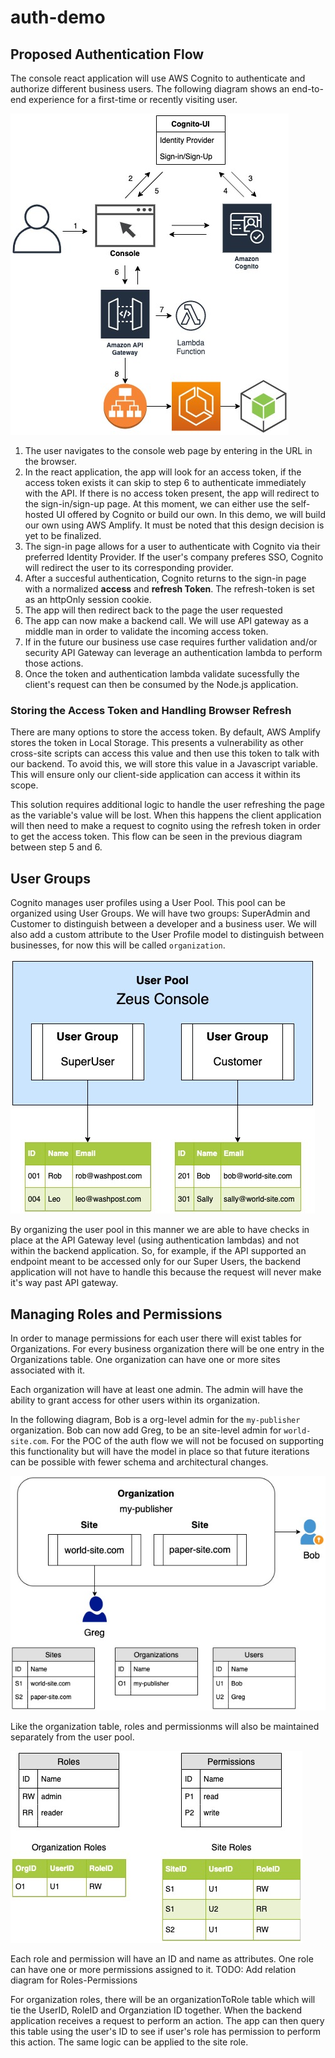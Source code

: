 # auth-demo

## Proposed Authentication Flow

The console react application will use AWS Cognito to authenticate and authorize different business users. The following diagram shows an end-to-end experience for a first-time or recently visiting user.

![alt auth flow diagram](./images/auth.jpg)

1. The user navigates to the console web page by entering in the URL in the browser.
2. In the react application, the app will look for an access token, if the access token exists it can skip to step 6 to authenticate immediately with the API. If there is no access token present, the app will redirect to the sign-in/sign-up page. At this moment, we can either use the self-hosted UI offered by Cognito or build our own. In this demo, we will build our own using AWS Amplify. It must be noted that this design decision is yet to be finalized.
3. The sign-in page allows for a user to authenticate with Cognito via their preferred Identity Provider. If the user's company preferes SSO, Cognito will redirect the user to its corresponding provider.
4. After a succesful authentication, Cognito returns to the sign-in page with a normalized <b>access</b> and <b>refresh Token</b>. The refresh-token is set as an httpOnly session cookie.
5. The app will then redirect back to the page the user requested
6. The app can now make a backend call. We will use API gateway as a middle man in order to validate the incoming access token.
7. If in the future our business use case requires further validation and/or security API Gateway can leverage an authentication lambda to perform those actions.
8. Once the token and authentication lambda validate sucessfully the client's request can then be consumed by the Node.js application.


### Storing the Access Token and Handling Browser Refresh
There are many options to store the access token. By default, AWS Amplify stores the token in Local Storage. This presents a vulnerability as other cross-site scripts can access this value and then use this token to talk with our backend. To avoid this, we will store this value in a Javascript variable. This will ensure only our client-side application can access it within its scope.

This solution requires additional logic to handle the user refreshing the page as the variable's value will be lost. When this happens the client application will then need to make a request to cognito using the refresh token in order to get the access token. This flow can be seen in the previous diagram between step 5 and 6.

## User Groups

Cognito manages user profiles using a User Pool. This pool can be organized using User Groups. We will have two groups: SuperAdmin and Customer to distinguish between a developer and a business user. We will also add a custom attribute to the User Profile model to distinguish between businesses, for now this will be called `organization`.

![alt user pool diagram](./images/userpool.jpg)

By organizing the user pool in this manner we are able to have checks in place at the API Gateway level (using authentication lambdas) and not within the backend application. So, for example, if the API supported an endpoint meant to be accessed only for our Super Users, the backend application will not have to handle this because the request will never make it's way past API gateway.

## Managing Roles and Permissions

In order to manage permissions for each user there will exist tables for Organizations. For every business organization there will be one entry in the Organizations table. One organization can have one or more sites associated with it.

Each organization will have at least one admin. The admin will have the ability to grant access for other users within its organization.

In the following diagram, Bob is a org-level admin for the `my-publisher` organization. Bob can now add Greg, to be an site-level admin for `world-site.com`. For the POC of the auth flow we will not be focused on supporting this functionality but will have the model in place so that future iterations can be possible with fewer schema and architectural changes.

![alt roles and permissions diagram](./images/RolesPermissions.jpg)


Like the organization table, roles and permissionms will also be maintained separately from the user pool. 

![alt assiging roles](./images/AssigningRoles.jpg)

Each role and permission will have an ID and name as attributes. One role can have one or more permissions assigned to it.
TODO: Add relation diagram for Roles-Permissions

For organization roles, there will be an organizationToRole table which will tie the UserID, RoleID and Organziation ID together. When the backend application receives a request to perform an action. The app can then query this table using the user's ID to see if user's role has permission to perform this action. The same logic can be applied to the site role.